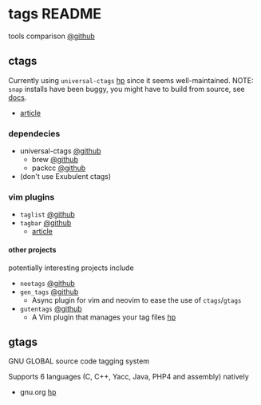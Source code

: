 # tags README

tools comparison [@github](https://github.com/oracle/opengrok/wiki/Comparison-with-Similar-Tools)

## ctags

Currently using `universal-ctags` [hp](https://ctags.io/) since it seems well-maintained. NOTE: `snap` installs have been buggy, you might have to build from source, see [docs](https://github.com/universal-ctags/ctags/blob/master/docs/autotools.rst).

- [article](https://andrew.stwrt.ca/posts/vim-ctags/)

### dependecies

- universal-ctags [@github](https://github.com/universal-ctags/ctags)
  - brew [@github](https://github.com/universal-ctags/homebrew-universal-ctags)
  - packcc [@github](https://github.com/enechaev/packcc)
- (don't use Exubulent ctags)

### vim plugins

- `taglist` [@github](https://github.com/vim-scripts/taglist.vim)
- `tagbar` [@github](https://github.com/majutsushi/tagbar)
  - [article](https://jdhao.github.io/2018/09/28/nvim_tagbar_install_use/)

#### other projects

potentially interesting projects include

- `neotags` [@github](https://github.com/c0r73x/neotags.nvim)
- `gen_tags` [@github](https://github.com/jsfaint/gen_tags.vim)
  - Async plugin for vim and neovim to ease the use of `ctags`/`gtags`
- `gutentags` [@github](https://github.com/ludovicchabant/vim-gutentags)
  - A Vim plugin that manages your tag files [hp](https://bolt80.com/gutentags/)

## gtags

GNU GLOBAL source code tagging system

Supports 6 languages (C, C++, Yacc, Java, PHP4 and assembly) natively

- gnu.org [hp](http://www.gnu.org/software/global/)
